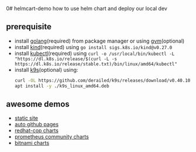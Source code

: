 0# helmcart-demo
how to use helm chart and deploy our local dev
## prerequisite
- install [golang](https://go.dev/doc/install)(required) from package manager or using [gvm](https://github.com/moovweb/gvm)(optional)
- install [kind](https://kind.sigs.k8s.io/docs/user/quick-start/)(required) using `go install sigs.k8s.io/kind@v0.27.0`
- install [kubectl](https://kubernetes.io/docs/tasks/tools/install-kubectl-linux/)(required) using `curl -o /usr/local/bin/kubectl -L "https://dl.k8s.io/release/$(curl -L -s https://dl.k8s.io/release/stable.txt)/bin/linux/amd64/kubectl"`
- install [k9s](https://github.com/derailed/k9s/)(optional) using:
  ```bash
  curl -OL https://github.com/derailed/k9s/releases/download/v0.40.10/k9s_linux_amd64.deb
  apt install -y ./k9s_linux_amd64.deb
  ```

## awesome demos
- [static site](https://github.com/cfpb/static-site)
- [auto github pages](https://helm.sh/docs/howto/chart_releaser_action/#helm)
- [redhat-cop charts](https://github.com/redhat-cop/helm-charts/)
- [prometheus community charts](https://github.com/prometheus-community/helm-charts)
- [bitnami charts](https://github.com/bitnami/charts)

